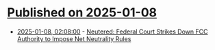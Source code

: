# [Published on 2025-01-08](index.md)

* [2025-01-08, 02:08:00](https://soylentnews.org/politics/article.pl?sid=25/01/07/0349249&from=rss) - [Neutered: Federal Court Strikes Down FCC Authority to Impose Net Neutrality Rules](https://soylentnews.org/politics/article.pl?sid=25/01/07/0349249&from=rss)

